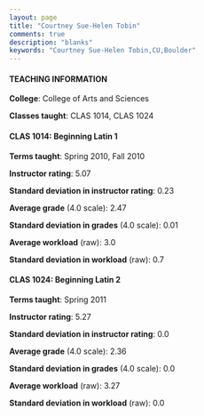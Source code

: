 ```yaml
---
layout: page
title: "Courtney Sue-Helen Tobin" 
comments: true
description: "blanks"
keywords: "Courtney Sue-Helen Tobin,CU,Boulder"
---
```

<head>
<script src="https://ajax.googleapis.com/ajax/libs/jquery/2.1.3/jquery.min.js"></script>
<script src="https://dl.dropboxusercontent.com/s/pc42nxpaw1ea4o9/highcharts.js?dl=0"></script>
<!-- <script src="../assets/js/highcharts.js"></script> -->
<style type="text/css">@font-face {
	font-family: "Bebas Neue";
	src: url(https://www.filehosting.org/file/details/544349/BebasNeue Regular.otf) format("opentype");
	}
	h1.Bebas { 
		font-family: "Bebas Neue", Verdana, Tahoma;
	}
</style>
</head>
	   
#### TEACHING INFORMATION

**College**: College of Arts and Sciences

**Classes taught**: CLAS 1014, CLAS 1024

#### CLAS 1014: Beginning Latin 1

**Terms taught**: Spring 2010, Fall 2010

**Instructor rating**: 5.07

**Standard deviation in instructor rating**: 0.23

**Average grade** (4.0 scale): 2.47

**Standard deviation in grades** (4.0 scale): 0.01

**Average workload** (raw): 3.0

**Standard deviation in workload** (raw): 0.7

#### CLAS 1024: Beginning Latin 2

**Terms taught**: Spring 2011

**Instructor rating**: 5.27

**Standard deviation in instructor rating**: 0.0

**Average grade** (4.0 scale): 2.36

**Standard deviation in grades** (4.0 scale): 0.0

**Average workload** (raw): 3.27

**Standard deviation in workload** (raw): 0.0

